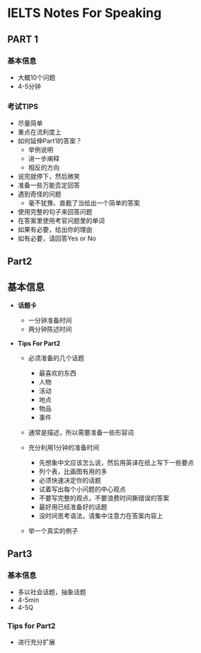 # IELTS Notes For Speaking

## PART 1
### 基本信息
  - 大概10个问题
  - 4-5分钟

### 考试TIPS
  - 尽量简单
  - 重点在流利度上
  - 如何延伸Part1的答案？
    - 举例说明
    - 进一步阐释
    - 相反的方向
  - 说完就停下，然后微笑
  - 准备一些万能否定回答
  - 遇到奇怪的问题
    - 毫不犹豫、直截了当给出一个简单的答案
  - 使用完整的句子来回答问题
  - 在答案里使用考官问题里的单词
  - 如果有必要，给出你的理由
  - 如有必要，请回答Yes or No


## Part2

## 基本信息
- **话题卡**
  - 一分钟准备时间
  - 两分钟陈述时间

- **Tips For Part2**
  - 必须准备的几个话题
    - 最喜欢的东西
    - 人物
    - 活动
    - 地点
    - 物品
    - 事件

  - 通常是描述，所以需要准备一些形容词

  - 充分利用1分钟的准备时间
    - 先想象中文应该怎么说，然后用英译在纸上写下一些要点
    - 列个表，比画图有用的多
    - 必须快速决定你的话题
    - 试着写出每个小问题的中心观点
    - 不要写完整的观点，不要浪费时间撕错误的答案
    - 最好用已经准备好的话题
    - 没时间思考语法，请集中注意力在答案内容上

  - 举一个真实的例子

## Part3

### 基本信息
   - 多以社会话题，抽象话题
   - 4-5min
   - 4-5Q

### **Tips for Part2**
   - 进行充分扩展
